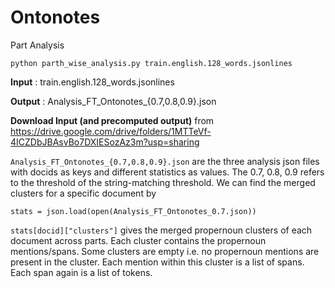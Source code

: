 # Ontonotes
Part Analysis

```
python parth_wise_analysis.py train.english.128_words.jsonlines
```

**Input** : train.english.128_words.jsonlines

**Output** : Analysis_FT_Ontonotes_{0.7,0.8,0.9}.json

**Download Input (and precomputed output)** from https://drive.google.com/drive/folders/1MTTeVf-4ICZDbJBAsvBo7DXIESozAz3m?usp=sharing


`Analysis_FT_Ontonotes_{0.7,0.8,0.9}.json` are the three analysis json files with docids as keys and different statistics as values. The 0.7, 0.8, 0.9 refers to the threshold of the string-matching threshold. We can find the merged clusters for a specific document by

```
stats = json.load(open(Analysis_FT_Ontonotes_0.7.json))
```

`stats[docid]["clusters"]` gives the merged propernoun clusters of each document across parts. Each cluster contains the propernoun mentions/spans. Some clusters are empty i.e. no propernoun mentions are present in the cluster. Each mention within this cluster is a list of spans. Each span again is a list of tokens.



